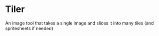 # Tiler
An image tool that takes a single image and slices it into many tiles (and spritesheets if needed)
